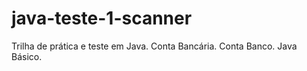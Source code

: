 # java-teste-1-scanner
Trilha de prática e teste em Java. Conta Bancária. Conta Banco. Java Básico.
